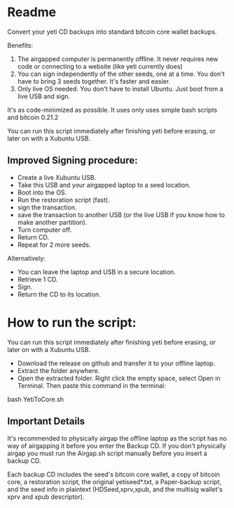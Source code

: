 # Readme

Convert your yeti CD backups into standard bitcoin core wallet backups.

Benefits:
  1. The airgapped computer is permanently offline. It never requires new code or connecting to a website (like yeti currently does)
  2. You can sign independently of the other seeds, one at a time. You don't have to bring 3 seeds together. It's faster and easier.
  3. Only live OS needed. You don't have to install Ubuntu. Just boot from a live USB and sign.
  
It's as code-minimized as possible. It uses only uses simple bash scripts and bitcoin 0.21.2

You can run this script immediately after finishing yeti before erasing, or later on with a Xubuntu USB.

## Improved Signing procedure:

* Create a live Xubuntu USB. 
* Take this USB and your airgapped laptop to a seed location.
* Boot into the OS.
* Run the restoration script (fast).
* sign the transaction.
* save the transaction to another USB (or the live USB if you know how to make another partition).
* Turn computer off.
* Return CD.
* Repeat for 2 more seeds.

Alternatively:
* You can leave the laptop and USB in a secure location.
* Retrieve 1 CD.
* Sign.
* Return the CD to its location.

# How to run the script:

You can run this script immediately after finishing yeti before erasing, or later on with a Xubuntu USB.
* Download the release on github and transfer it to your offline laptop.
* Extract the folder anywhere.
* Open the extracted folder. Right click the empty space, select Open in Terminal. Then paste this command in the terminal: 

bash YetiToCore.sh

## Important Details

It's recommended to physically airgap the offline laptop as the script has no way of airgapping it before you enter the Backup CD.
If you don't physically airgap you must run the Airgap.sh script manually before you insert a backup CD.


Each backup CD includes the seed's bitcoin core wallet, a copy of bitcoin core, a restoration script, the original yetiseed*.txt, a Paper-backup script, and the seed info in plaintext (HDSeed,xprv,xpub, and the multisig wallet's xprv and xpub descriptor).
